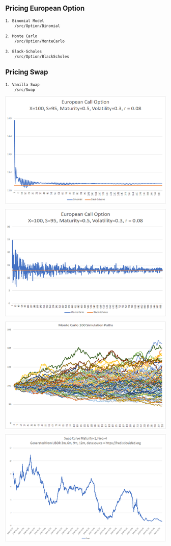 ## Pricing European Option
    1. Binomial Model
        /src/Option/Binomial

    2. Monte Carlo
        /src/Option/MonteCarlo

    3. Black-Scholes
        /src/Option/BlackScholes

		
## Pricing Swap
    1. Vanilla Swap 
        /src/Swap
		
		
<p align="center">
  <img src="https://raw.githubusercontent.com/nirins/derivative-pricing-scala/master/output/option01.png" width="auto">
</p>


<p align="center">
  <img src="https://raw.githubusercontent.com/nirins/derivative-pricing-scala/master/output/option02.png" width="auto">
</p>


<p align="center">
  <img src="https://raw.githubusercontent.com/nirins/derivative-pricing-scala/master/output/option03.png" width="auto">
</p>


<p align="center">
  <img src="https://raw.githubusercontent.com/nirins/derivative-pricing-scala/master/output/swap01.png" width="auto">
</p>
